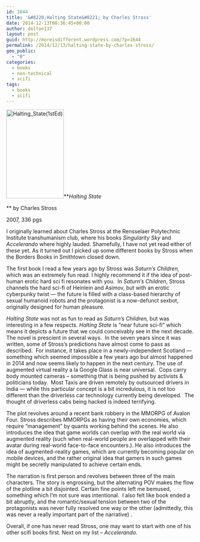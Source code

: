 ```yaml
---
id: 1644
title: '&#8220;Halting State&#8221; by Charles Stross'
date: 2014-12-13T00:36:45+00:00
author: delton137
layout: post
guid: http://moreisdifferent.wordpress.com/?p=1644
permalink: /2014/12/13/halting-state-by-charles-stross/
geo_public:
  - "0"
categories:
  - books
  - non-technical
  - scifi
tags:
  - books
  - scifi
---
```

[<img class="  wp-image-1647 alignright" src="http://www.moreisdifferent.com/wp-content/uploads/2014/12/halting_state1sted.jpg?w=195" alt="Halting_State(1stEd)" width="153" height="236" srcset="http://www.moreisdifferent.com/wp-content/uploads/2014/12/halting_state1sted.jpg 600w, http://www.moreisdifferent.com/wp-content/uploads/2014/12/halting_state1sted-195x300.jpg 195w" sizes="(max-width: 153px) 100vw, 153px" />](http://www.moreisdifferent.com/wp-content/uploads/2014/12/halting_state1sted.jpg)**_Halting State_
  
** by Charles Stross
  
2007, 336 pgs

I originally learned about Charles Stross at the Rensselaer Polytechnic Institute transhumanism club, where his books _Singularity Sky_ and _Accelerando_ where highly lauded. Shamefully, I have not yet read either of these yet. As it turned out I picked up some different books by Stross when the Borders Books in Smithtown closed down.<!--more-->

The first book I read a few years ago by Stross was _Saturn&#8217;s Children,_ which was an extremely fun read. I highly recommend it if the idea of post-human erotic hard sci fi resonates with you.  In _Saturn&#8217;s Children_, Stross channels the hard sci-fi of Heinlein and Asimov, but with an erotic cyberpunky twist &#8212; the future is filled with a class-based hierarchy of sexual humanoid robots and the protagonist is a now-defunct sexbot, originally designed for human pleasure.

_Halting State_ was not as fun to read as _Saturn&#8217;s Children,_ but was interesting in a few respects. _Halting State_ is &#8220;near future sci-fi&#8221; which means it depicts a future that we could conceivably see in the next decade. The novel is prescient in several ways.  In the seven years since it was written, some of Stross&#8217;s predictions have almost come to pass as described.  For instance, it takes place in a newly-independent Scotland &#8212; something which seemed impossible a few years ago but almost happened in 2014 and now seems likely to happen in the next century. The use of augmented virtual reality a la Google Glass is near universal.  Cops carry body mounted cameras &#8211; something that is being pushed by activists & politicians today.  Most Taxis are driven remotely by outsourced drivers in India &#8212; while this particular concept is a bit incredulous, it is not too different than the driverless car technology currently being developed.  The thought of driverless cabs being hacked is indeed terrifying.

The plot revolves around a recent bank robbery in the MMORPG of Avalon Four. Stross describes MMORPGs as having their own economies, which require &#8220;management&#8221; by quants working behind the scenes. He also introduces the idea that game worlds can overlap with the real world via augmented reality (such when real-world people are overlapped with their avatar during real-world face-to-face encounters.). He also introduces the idea of augmented-reality games, which are currently becoming popular on mobile devices, and the rather original idea that gamers in such games might be secretly manipulated to achieve certain ends.

The narration is first person and revolves between three of the main characters. The story is engrossing, but the alternating POV makes the flow of the plotline a bit disjointed. Certain fine points left me bemused, something which I&#8217;m not sure was intentional.  I also felt like book ended a bit abruptly, and the romantic/sexual tension between two of the protagonists was never fully resolved one way or the other (admittedly, this was never a really important part of the narrative) .

Overall, if one has never read Stross, one may want to start with one of his other scifi books first. Next on my list &#8211; _Accelerando._